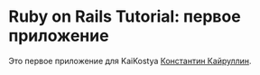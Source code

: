 # Ruby on Rails Tutorial: первое приложение

Это первое приложение для
KaiKostya
 [Константин Кайруллин](http://github.com/KaiKostya/).